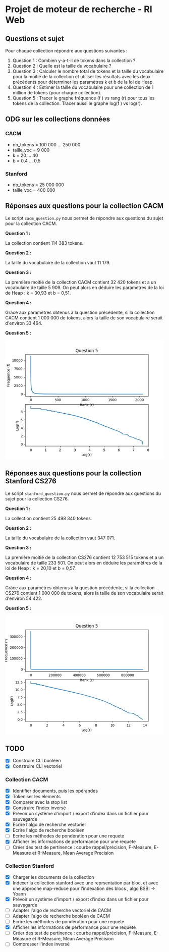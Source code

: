 # Projet de moteur de recherche - RI Web

## Questions et sujet

Pour chaque collection répondre aux questions suivantes :

1. Question 1 : Combien y-a-t-il de tokens dans la collection ?
2. Question 2 : Quelle est la taille du vocabulaire ?
3. Question 3 : Calculer le nombre total de tokens et la taille du vocabulaire pour la moitié de la
collection et utiliser les résultats avec les deux précédents pour déterminer les paramètres k et b de la
loi de Heap.
4. Question 4 : Estimer la taille du vocabulaire pour une collection de 1 million de tokens (pour chaque
collection).
5. Question 5 : Tracer le graphe fréquence (f ) vs rang (r) pour tous les tokens de la collection. Tracer
aussi le graphe log(f ) vs log(r).

## ODG sur les collections données

### CACM
- nb_tokens = 100 000 ... 250 000
- taille_voc = 9 000
- k = 20 ... 40
- b = 0,4 ... 0,5

### Stanford
- nb_tokens = 25 000 000
- taille_voc = 400 000

## Réponses aux questions pour la collection CACM

Le script `cacm_question.py` nous permet de répondre aux questions du sujet pour la collection CACM.

**Question 1 :**

La collection contient 114 383 tokens.

**Question 2 :**

La taille du vocabulaire de la collection vaut 11 179.

**Question 3 :**

La première moitié de la collection CACM contient 32 420 tokens et a un vocabulaire de taille 5 909. On peut alors en déduire les paramètres de la loi de Heap : k = 30,93 et b = 0,51.

**Question 4 :**

Grâce aux paramètres obtenus à la question précédente, si la collection CACM contient 1 000 000 de tokens, alors la taille de son vocabulaire serait d'environ 33 464.

**Question 5 :**

![Graphe des fréquences en fonction du rang de chaque token de la collection](https://github.com/SeysT/MyOwnSearchEngine/blob/master/Data/Answers/cacm_answer_question_5.png)

## Réponses aux questions pour la collection Stanford CS276

Le script `stanford_question.py` nous permet de répondre aux questions du sujet pour la collection CS276.

**Question 1 :**

La collection contient 25 498 340 tokens.

**Question 2 :**

La taille du vocabulaire de la collection vaut 347 071.

**Question 3 :**

La première moitié de la collection CS276 contient 12 753 515 tokens et a un vocabulaire de taille 233 501. On peut alors en déduire les paramètres de la loi de Heap : k = 20,10 et b = 0,57.

**Question 4 :**

Grâce aux paramètres obtenus à la question précédente, si la collection CS276 contient 1 000 000 de tokens, alors la taille de son vocabulaire serait d'environ 54 422.

**Question 5 :**

![Graphe des fréquences en fonction du rang de chaque token de la collection](https://github.com/SeysT/MyOwnSearchEngine/blob/master/Data/Answers/cs_276_answer_question_5.png)

## TODO

- [x] Construire CLI booléen
- [x] Construire CLI vectoriel

### Collection CACM

- [x] Identifier documents, puis les opérandes
- [x] Tokeniser les élements
- [x] Comparer avec la stop list
- [x] Construire l'index inversé
- [x] Prévoir un système d'import / export d'index dans un fichier pour sauvegarde
- [x] Ecrire l'algo de recherche vectoriel
- [x] Ecrire l'algo de recherche booléen
- [ ] Ecrire les méthodes de pondération pour une requete
- [x] Afficher les informations de performance pour une requete
- [ ] Créer des test de pertinence : courbe rappel/précision, F-Measure, E-Measure et R-Measure, Mean Average Precision

### Collection Stanford

- [x] Charger les documents de la collection
- [x] Indexer la collection stanford avec une reprsentation par bloc, et avec une approche map-reduce pour l'indexation des blocs , algo BSBI -> Yoann
- [x] Prévoir un système d'import / export d'index dans un fichier pour sauvegarde
- [ ] Adapter l'algo de recherche vectoriel de CACM
- [ ] Adapter l'algo de recherche booléen de CACM
- [ ] Ecrire les méthodes de pondération pour une requete
- [x] Afficher les informations de performance pour une requete
- [ ] Créer des test de pertinence : courbe rappel/précision, F-Measure, E-Measure et R-Measure, Mean Average Precision
- [ ] Compresser l'index inversé
